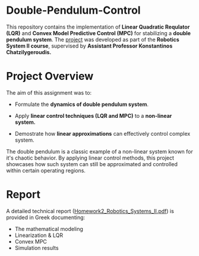 # Double-Pendulum-Control
This repository contains the implementation of **Linear Quadratic Requlator (LQR)** and **Convex Model Predictive Control (MPC)** for stabilizing a **double pendulum system**. The [project](https://github.com/ChouliarasVasileios/Double-Pendulum-Control/blob/main/ECEUoP_RS_2_HW_2.pdf) was developed as part of the **Robotics System II course**, supervised by **Assistant Professor Konstantinos Chatzilygeroudis.**

# Project Overview
The aim of this assignment was to:

- Formulate the **dynamics of double pendulum system**.

- Apply **linear control techniques (LQR and MPC)** to a **non-linear system.**

- Demostrate how **linear approximations** can effectively control complex system.

The double pendulum is a classic example of a non-linear system known for it's chaotic behavior. By applying linear control methods, this project showcases how such system can still be approximated and controlled within certain operating regions.

# Report

A detailed technical report ([Homework2_Robotics_Systems_II.pdf](https://github.com/ChouliarasVasileios/Double-Pendulum-Control/blob/main/Homework2_Robotics_System_II.pdf)) is provided in Greek documenting:

- The mathematical modeling
- Linearization & LQR
- Convex MPC
- Simulation results

# Acknowledgements
This project was completed as part of the Robotics Systems II course under the guidance of **Assistant Professor Konstantinos Chatzilygeroudis.**

